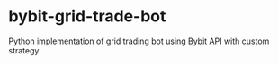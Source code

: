 # bybit-grid-trade-bot
Python implementation of grid trading bot using Bybit API with custom strategy.
